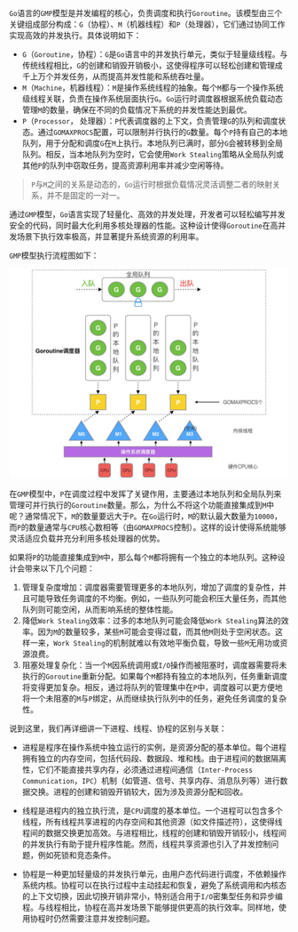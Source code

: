 `Go`语言的`GMP`模型是并发编程的核心，负责调度和执行`Goroutine`。该模型由三个关键组成部分构成：`G`（协程）、`M`（机器线程）和`P`（处理器），它们通过协同工作实现高效的并发执行。具体说明如下：

- `G`（`Goroutine`，协程）：`G`是`Go`语言中的并发执行单元，类似于轻量级线程。与传统线程相比，`G`的创建和销毁开销极小，这使得程序可以轻松创建和管理成千上万个并发任务，从而提高并发性能和系统吞吐量。
- `M`（`Machine`，机器线程）：`M`是操作系统线程的抽象。每个`M`都与一个操作系统级线程关联，负责在操作系统层面执行`G`。`Go`运行时调度器根据系统负载动态管理`M`的数量，确保在不同的负载情况下系统的并发性能达到最优。
- `P`（`Processor`， 处理器）：`P`代表调度器的上下文，负责管理`G`的队列和调度状态。通过`GOMAXPROCS`配置，可以限制并行执行的`G`数量。每个`P`持有自己的本地队列，用于分配和调度`G`在`M`上执行。本地队列已满时，部分`G`会被转移到全局队列。相反，当本地队列为空时，它会使用`Work Stealing`策略从全局队列或其他`P`的队列中窃取任务，提高资源利用率并减少空闲等待。

> `P`与`M`之间的关系是动态的，`Go`运行时根据负载情况灵活调整二者的映射关系，并不是固定的一对一。

通过`GMP`模型，`Go`语言实现了轻量化、高效的并发处理，开发者可以轻松编写并发安全的代码，同时最大化利用多核处理器的性能。这种设计使得`Goroutine`在高并发场景下执行效率极高，并显著提升系统资源的利用率。

`GMP`模型执行流程图如下：

<img src="image/29.png" alt="29" style="zoom: 60%;" />

在`GMP`模型中，`P`在调度过程中发挥了关键作用，主要通过本地队列和全局队列来管理可并行执行的`Goroutine`数量。那么，为什么不将这个功能直接集成到`M`中呢？通常情况下，`M`的数量要远大于`P`。在`Go`运行时，`M`的默认最大数量为`10000`，而`P`的数量通常与`CPU`核心数相等（由`GOMAXPROCS`控制）。这样的设计使得系统能够灵活适应负载并充分利用多核处理器的优势。

如果将`P`的功能直接集成到`M`中，那么每个`M`都将拥有一个独立的本地队列。这种设计会带来以下几个问题：

1. 管理复杂度增加：调度器需要管理更多的本地队列，增加了调度的复杂性，并且可能导致任务调度的不均衡。例如，一些队列可能会积压大量任务，而其他队列则可能空闲，从而影响系统的整体性能。
2. 降低`Work Stealing`效率：过多的本地队列可能会降低`Work Stealing`算法的效率。因为`M`的数量较多，某些`M`可能会变得过载，而其他`M`则处于空闲状态。这样一来，`Work Stealing`的机制就难以有效地平衡负载，导致一些`M`无用功或资源浪费。
3. 阻塞处理复杂化：当一个`M`因系统调用或`I/O`操作而被阻塞时，调度器需要将未执行的`Goroutine`重新分配。如果每个`M`都持有独立的本地队列，任务重新调度将变得更加复杂。相反，通过将队列的管理集中在`P`中，调度器可以更方便地将一个未阻塞的`M`与`P`绑定，从而继续执行队列中的任务，避免任务调度的复杂性。

说到这里，我们再详细讲一下进程、线程、协程的区别与关联：

- 进程是程序在操作系统中独立运行的实例，是资源分配的基本单位。每个进程拥有独立的内存空间，包括代码段、数据段、堆和栈。由于进程间的数据隔离性，它们不能直接共享内存，必须通过进程间通信（`Inter-Process Communication`，`IPC`）机制（如管道、信号、共享内存、消息队列等）进行数据交换。进程的创建和销毁开销较大，因为涉及资源分配和回收。

- 线程是进程内的独立执行流，是`CPU`调度的基本单位。一个进程可以包含多个线程，所有线程共享进程的内存空间和其他资源（如文件描述符），这使得线程间的数据交换更加高效。与进程相比，线程的创建和销毁开销较小，线程间的并发执行有助于提升程序性能。然而，线程共享资源也引入了并发控制问题，例如死锁和竞态条件。

- 协程是一种更加轻量级的并发执行单元，由用户态代码进行调度，不依赖操作系统内核。协程可以在执行过程中主动挂起和恢复，避免了系统调用和内核态的上下文切换，因此切换开销非常小，特别适合用于`I/O`密集型任务和异步编程。与线程相比，协程在高并发场景下能够提供更高的执行效率。同样地，使用协程时仍然需要注意并发控制问题。
